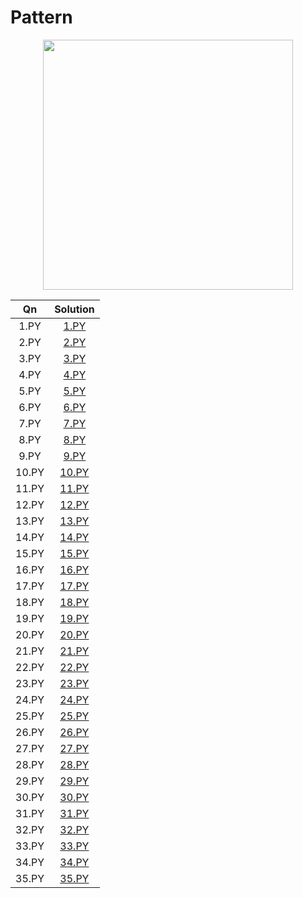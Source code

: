 # Pattern

<p align="center">
  <img width=400 src="https://miro.medium.com/max/2000/1*8yRJzazvRJcAet3FW0HaOQ.png">
</p>


| Qn        | Solution           
| :-------------: |:-------------:| 
| 1.PY |[1.PY](https://github.com/aditya-2703/DSA/blob/main/PATTERN/1.PY)      | 
| 2.PY |[2.PY](https://github.com/aditya-2703/DSA/blob/main/PATTERN/2.PY)       | 
| 3.PY |[3.PY](https://github.com/aditya-2703/DSA/blob/main/PATTERN/3.PY)       | 
| 4.PY |[4.PY](https://github.com/aditya-2703/DSA/blob/main/PATTERN/4.PY)        | 
| 5.PY |[5.PY](https://github.com/aditya-2703/DSA/blob/main/PATTERN/5.PY)        | 
| 6.PY |[6.PY](https://github.com/aditya-2703/DSA/blob/main/PATTERN/6.PY)        | 
| 7.PY |[7.PY](https://github.com/aditya-2703/DSA/blob/main/PATTERN/7.PY)        | 
| 8.PY |[8.PY](https://github.com/aditya-2703/DSA/blob/main/PATTERN/8.PY)        | 
| 9.PY |[9.PY](https://github.com/aditya-2703/DSA/blob/main/PATTERN/9.PY)        | 
| 10.PY |[10.PY](https://github.com/aditya-2703/DSA/blob/main/PATTERN/10.PY)        | 
| 11.PY |[11.PY](https://github.com/aditya-2703/DSA/blob/main/PATTERN/11.PY)        | 
| 12.PY |[12.PY](https://github.com/aditya-2703/DSA/blob/main/PATTERN/12.PY)        | 
| 13.PY |[13.PY](https://github.com/aditya-2703/DSA/blob/main/PATTERN/13.PY)        | 
| 14.PY |[14.PY](https://github.com/aditya-2703/DSA/blob/main/PATTERN/14.PY)        | 
| 15.PY |[15.PY](https://github.com/aditya-2703/DSA/blob/main/PATTERN/15.PY)        | 
| 16.PY |[16.PY](https://github.com/aditya-2703/DSA/blob/main/PATTERN/16.PY)        | 
| 17.PY |[17.PY](https://github.com/aditya-2703/DSA/blob/main/PATTERN/17.PY)        | 
| 18.PY |[18.PY](https://github.com/aditya-2703/DSA/blob/main/PATTERN/18.PY)        | 
| 19.PY |[19.PY](https://github.com/aditya-2703/DSA/blob/main/PATTERN/19.PY)        | 
| 20.PY |[20.PY](https://github.com/aditya-2703/DSA/blob/main/PATTERN/20.PY)        | 
| 21.PY |[21.PY](https://github.com/aditya-2703/DSA/blob/main/PATTERN/21.PY)        | 
| 22.PY |[22.PY](https://github.com/aditya-2703/DSA/blob/main/PATTERN/22.PY)        | 
| 23.PY |[23.PY](https://github.com/aditya-2703/DSA/blob/main/PATTERN/23.PY)        | 
| 24.PY |[24.PY](https://github.com/aditya-2703/DSA/blob/main/PATTERN/24.PY)        | 
| 25.PY |[25.PY](https://github.com/aditya-2703/DSA/blob/main/PATTERN/25.PY)        | 
| 26.PY |[26.PY](https://github.com/aditya-2703/DSA/blob/main/PATTERN/26.PY)        | 
| 27.PY |[27.PY](https://github.com/aditya-2703/DSA/blob/main/PATTERN/27.PY)        | 
| 28.PY |[28.PY](https://github.com/aditya-2703/DSA/blob/main/PATTERN/28.PY)        | 
| 29.PY |[29.PY](https://github.com/aditya-2703/DSA/blob/main/PATTERN/29.PY)        | 
| 30.PY |[30.PY](https://github.com/aditya-2703/DSA/blob/main/PATTERN/30.PY)        | 
| 31.PY |[31.PY](https://github.com/aditya-2703/DSA/blob/main/PATTERN/31.PY)        | 
| 32.PY |[32.PY](https://github.com/aditya-2703/DSA/blob/main/PATTERN/32.PY)        | 
| 33.PY |[33.PY](https://github.com/aditya-2703/DSA/blob/main/PATTERN/33.PY)        | 
| 34.PY |[34.PY](https://github.com/aditya-2703/DSA/blob/main/PATTERN/34.PY)        | 
| 35.PY |[35.PY](https://github.com/aditya-2703/DSA/blob/main/PATTERN/35.PY)        | 
